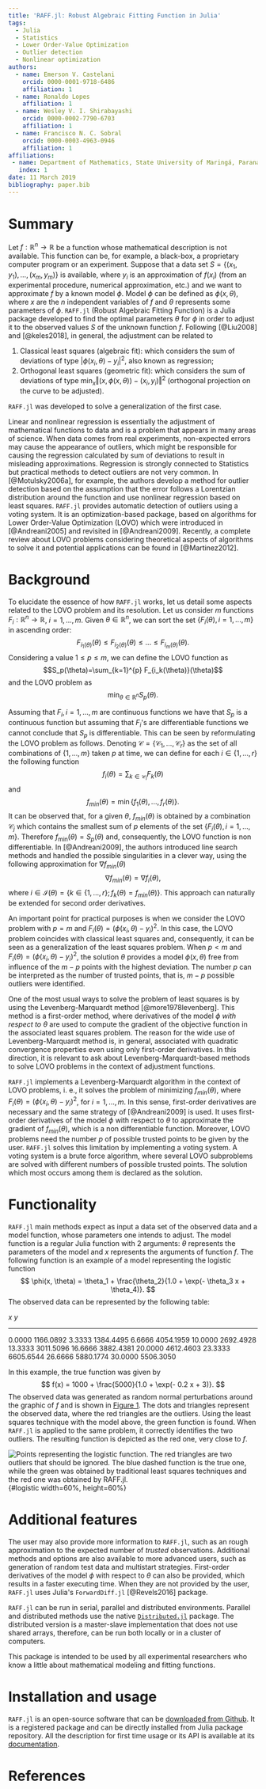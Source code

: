 ```yaml
---
title: 'RAFF.jl: Robust Algebraic Fitting Function in Julia'
tags:
  - Julia
  - Statistics
  - Lower Order-Value Optimization
  - Outlier detection
  - Nonlinear optimization
authors:
  - name: Emerson V. Castelani
    orcid: 0000-0001-9718-6486
    affiliation: 1
  - name: Ronaldo Lopes
    affiliation: 1
  - name: Wesley V. I. Shirabayashi
    orcid: 0000-0002-7790-6703	
    affiliation: 1
  - name: Francisco N. C. Sobral
    orcid: 0000-0003-4963-0946
    affiliation: 1
affiliations:
 - name: Department of Mathematics, State University of Maringá, Paraná, Brazil
   index: 1
date: 11 March 2019
bibliography: paper.bib
---
```


# Summary

Let $f : \mathbb{R}^n \to \mathbb{R}$ be a function whose mathematical
description is not available. This function can be, for example, a
black-box, a proprietary computer program or an experiment. Suppose
that a data set $S = \{(x_1, y_1), \dots, (x_m, y_m)\}$ is available,
where $y_i$ is an approximation of $f(x_i)$ (from an experimental
procedure, numerical approximation, etc.) and we want to approximate
$f$ by a known model $\phi$. Model $\phi$ can be defined as $\phi(x,
\theta)$, where $x$ are the $n$ independent variables of $f$ and
$\theta$ represents some parameters of $\phi$. ``RAFF.jl`` (Robust
Algebraic Fitting Function) is a Julia package developed to find the
optimal parameters $\theta$ for $\phi$ in order to adjust it to the
observed values $S$ of the unknown function $f$. Following [@Liu2008] and
[@keles2018], in general, the adjustment can be related to

1. Classical least squares (algebraic fit): which considers the sum of deviations of type
$\vert \phi(x_i, \theta) - y_i \vert^2$, also known as regression;
2. Orthogonal least squares (geometric fit): which considers the sum of deviations of type
$\min_x \Vert (x, \phi(x, \theta))-(x_i, y_i)\Vert^2$ (orthogonal projection on the
curve to be adjusted).

``RAFF.jl`` was developed to solve a generalization of the first case.

Linear and nonlinear regression is essentially the adjustment of
mathematical functions to data and is a problem that appears in many
areas of science. When data comes from real experiments, non-expected
errors may cause the appearance of outliers, which might be
responsible for causing the regression calculated by sum of deviations
to result in misleading approximations. Regression is strongly
connected to Statistics but practical methods to detect outliers are
not very common. In [@Motulsky2006a], for example, the authors develop
a method for outlier detection based on the assumption that the error
follows a Lorentzian distribution around the function and use
nonlinear regression based on least squares. ``RAFF.jl`` provides
automatic detection of outliers using a voting system. It is an
optimization-based package, based on algorithms for Lower Order-Value
Optimization (LOVO) which were introduced in [@Andreani2005] and
revisited in [@Andreani2009]. Recently, a complete review about LOVO problems considering 
theoretical aspects of algorithms to solve it and potential applications 
can be found in [@Martinez2012].

# Background

To elucidate the essence of how ``RAFF.jl`` works, let us detail some aspects related
to the LOVO problem and its resolution. Let us consider $m$ functions
$F_i:\mathbb{R}^n \rightarrow \mathbb{R}$, $i=1,...,m$. Given $\theta \in
\mathbb{R}^n$, we can sort the set $\{F_i(\theta),i=1,...,m\}$ in ascending
order:
$$
F_{i_1(\theta)}(\theta)\leq F_{i_2(\theta)}(\theta)\leq ...\leq
F_{i_m(\theta)}(\theta).
$$
Considering a value $1\leq p \leq m$, we can define the LOVO function as 
$$S_p(\theta)=\sum_{k=1}^{p} F_{i_k(\theta)}(\theta)$$
and the LOVO problem as 
$$\min_{\theta \in \mathbb{R}^{n}}S_p(\theta).$$

Assuming that $F_i, i=1,...,m$ are continuous functions we have that
$S_p$ is a continuous function but assuming that $F_i$'s are differentiable
functions we cannot conclude that $S_p$ is differentiable. This can be seen by
reformulating the LOVO problem as follows. Denoting 
$\mathcal{C}=\{\mathcal{C}_1,...,\mathcal{C}_r\}$ as the set of all
combinations of $\{1,...,m\}$ taken $p$ at time, we can define for each $i\in
\{1,...,r\}$ the following function
$$f_i(\theta)=\sum_{k\in \mathcal{C}_i} F_k(\theta)$$
and 
$$f_{min}(\theta)=\min\{f_1(\theta),...,f_r(\theta)\}.$$
It can be observed that, for a given $\theta$, $f_{min}(\theta)$ is obtained by a combination $\mathcal{C}_j$ which contains the smallest sum of $p$ elements of the set $\{F_i(\theta),i=1,...,m\}$. Therefore $f_{\min}(\theta)=S_p(\theta)$ and, consequently,
the LOVO function is non differentiable. In
[@Andreani2009], the authors introduced line search methods and handled the possible 
singularities in a clever way, using the following approximation for $\nabla f_{min}(\theta)$
$$\nabla f_{min}(\theta)=\nabla f_i(\theta),$$ where $i \in \mathcal{I}
(\theta)=\{k \in \{1,...,r\};f_k(\theta)=f_{min}(\theta)\}$. This
approach can naturally be extended for second order derivatives.

An important point for practical purposes is when we consider the LOVO
problem with $p=m$ and $F_i(\theta)=(\phi(x_i,\theta)- y_i)^2$. In
this case, the LOVO problem coincides with classical least squares
and, consequently, it can be seen as a generalization of the least
squares problem. When $p < m$ and $F_i(\theta)=(\phi(x_i,\theta)-
y_i)^2$, the solution $\theta$ provides a model $\phi(x,\theta)$ free
from influence of the $m-p$ points with the highest deviation. The
number $p$ can be interpreted as the number of trusted points, that
is, $m - p$ possible outliers were identified.

One of the most usual ways to solve the problem of least squares is by using the 
Levenberg-Marquardt method [@more1978levenberg]. This method is a first-order method,
where derivatives of the model $\phi$ *with respect to $\theta$* are used to compute the gradient of the
objective function in the associated least squares problem. The reason for the wide
use of Levenberg-Marquardt method is, in general, associated with quadratic convergence
properties even using only first-order derivatives. In this direction, it is relevant 
to ask about Levenberg-Marquardt-based methods to solve LOVO problems in the context 
of adjustment functions. 

``RAFF.jl`` implements a Levenberg-Marquardt algorithm in the context
of LOVO problems, i. e., it solves the problem of minimizing
$f_{min}(\theta)$, where $F_i(\theta)=(\phi(x_i,\theta)- y_i)^2$, for
$i = 1,\dots, m$. In this sense, first-order derivatives are necessary
and the same strategy of [@Andreani2009] is used. It uses first-order
derivatives of the model $\phi$ with respect to $\theta$ to
approximate the gradient of $f_{min}(\theta)$, which is a non
differentiable function. Moreover, LOVO problems need the number $p$
of possible trusted points to be given by the user. ``RAFF.jl`` solves
this limitation by implementing a voting system. A voting system is a
brute force algorithm, where several LOVO subproblems are solved with
different numbers of possible trusted points. The solution which most
occurs among them is declared as the solution.

# Functionality

``RAFF.jl`` main methods expect as input a data set of the observed
data and a model function, whose parameters one intends to adjust. The
model function is a regular Julia function with 2 arguments: $\theta$
represents the parameters of the model and $x$ represents the
arguments of function $f$. The following function is an example of a
model representing the logistic function $$ \phi(x, \theta) =
\theta_1 + \frac{\theta_2}{1.0 + \exp(- \theta_3 x + \theta_4)}.
$$ The observed data can be represented by the following table:

 $x$        $y$
-------  ---------
 0.0000  1166.0892
 3.3333  1384.4495
 6.6666  4054.1959
10.0000  2692.4928
13.3333  3011.5096
16.6666  3882.4381
20.0000  4612.4603
23.3333  6605.6544
26.6666  5880.1774
30.0000  5506.3050
  
In this example, the true function was given by $$ f(x) = 1000 +
\frac{5000}{1.0 + \exp(- 0.2 x + 3)}. $$ The observed data was
generated as random normal perturbations around the graphic of $f$ and
is shown in [Figure 1](#logistic). The dots and triangles represent
the observed data, where the red triangles are the outliers. Using the
least squares technique with the model above, the green function is
found. When `RAFF.jl` is applied to the same problem, it correctly
identifies the two outliers. The resulting function is depicted as the
red one, very close to $f$.

![Points representing the logistic function. The red triangles are two outliers that should be ignored. The blue dashed function is the true one, while the green was obtained by traditional least squares techniques and the red one was obtained by `RAFF.jl`.](logistic.png){#logistic
width=60%, height=60%}

# Additional features

The user may also provide more information to ``RAFF.jl``, such as an
rough approximation to the expected number of *trusted*
observations. Additional methods and options are also available to
more advanced users, such as generation of random test data and
multistart strategies. First-order derivatives of the model $\phi$
with respect to $\theta$ can also be provided, which results in a
faster executing time. When they are not provided by the user,
``RAFF.jl`` uses Julia's ``ForwardDiff.jl`` [@Revels2016] package.

``RAFF.jl`` can be run in serial, parallel and distributed
environments.  Parallel and distributed methods use the native
[``Distributed.jl``](https://docs.julialang.org/en/v1.0/stdlib/Distributed/)
package. The distributed version is a master-slave implementation that
does not use shared arrays, therefore, can be run both locally or in a
cluster of computers.

This package is intended to be used by all experimental researchers who know a
little about mathematical modeling and fitting functions.

# Installation and usage

``RAFF.jl`` is an open-source software that can be
[downloaded from Github](https://github.com/fsobral/RAFF.jl). It is a
registered package and can be directly installed from Julia package
repository. All the description for first time usage or its API is
available at its
[documentation](https://fsobral.github.io/RAFF.jl/stable/).

# References
